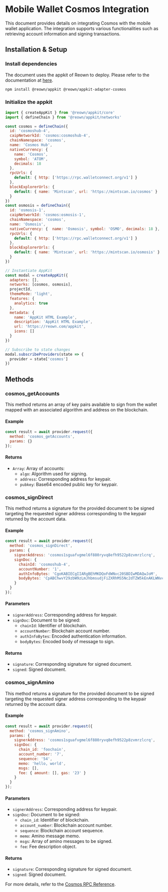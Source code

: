 # Mobile Wallet Cosmos Integration

This document provides details on integrating Cosmos with the mobile wallet application. The integration supports various functionalities such as retrieving account information and signing transactions.

## Installation & Setup

### Install dependencies

The document uses the appkit of Reown to deploy. Please refer to the documentation at [here](https://docs.reown.io/appkit/overview).

```bash
npm install @reown/appkit @reown/appkit-adapter-cosmos
```

### Initialize the appkit

```javascript
import { createAppKit } from '@reown/appkit/core'
import { defineChain } from '@reown/appkit/networks'

const cosmos = defineChain({
  id: 'cosmoshub-4',
  caipNetworkId: 'cosmos:cosmoshub-4',
  chainNamespace: 'cosmos',
  name: 'Cosmos Hub',
  nativeCurrency: {
    name: 'Cosmos',
    symbol: 'ATOM',
    decimals: 18
  },
  rpcUrls: {
    default: { http: ['https://rpc.walletconnect.org/v1'] }
  },
  blockExplorerUrls: {
    default: { name: 'Mintscan', url: 'https://mintscan.io/cosmos' }
  }
})
const osmosis = defineChain({
  id: 'osmosis-1',
  caipNetworkId: 'cosmos:osmosis-1',
  chainNamespace: 'cosmos',
  name: 'Osmosis',
  nativeCurrency: {  name: 'Osmosis', symbol: 'OSMO', decimals: 18 },
  rpcUrls: {
    default: { http: ['https://rpc.walletconnect.org/v1'] }
  },
  blockExplorerUrls: {
    default: { name: 'Mintscan', url: 'https://mintscan.io/osmosis' }
  }
})

// Instantiate AppKit
const modal = createAppKit({
  adapters: [],
  networks: [cosmos, osmosis],
  projectId,
  themeMode: 'light',
  features: {
    analytics: true
  },
  metadata: {
    name: 'AppKit HTML Example',
    description: 'AppKit HTML Example',
    url: 'https://reown.com/appkit',
    icons: []
  }
})

// Subscribe to state changes
modal.subscribeProviders(state => {
  provider = state['cosmos']
})
```

## Methods

### cosmos_getAccounts
This method returns an array of key pairs available to sign from the wallet mapped with an associated algorithm and address on the blockchain.

#### Example
```javascript
const result = await provider.request({
  method: 'cosmos_getAccounts',
  params: {}
});
```

#### Returns
- `Array`: Array of accounts:
  - `algo`: Algorithm used for signing.
  - `address`: Corresponding address for keypair.
  - `pubkey`: Base64 encoded public key for keypair.

### cosmos_signDirect
This method returns a signature for the provided document to be signed targeting the requested signer address corresponding to the keypair returned by the account data.

#### Example
```javascript
const result = await provider.request({
  method: 'cosmos_signDirect',
  params: {
    signerAddress: 'cosmos1sguafvgmel6f880ryvq8efh9522p8zvmrzlcrq',
    signDoc: {
      chainId: 'cosmoshub-4',
      accountNumber: '1',
      authInfoBytes: 'CgoKABIECgIIARgBEhMKDQoFdWNvc20SBDIwMDAQwJoM',
      bodyBytes: 'CpABChwvY29zbW9zLmJhbmsudjFiZXRhMS5Nc2dTZW5kEnAKLWNvc21vczFwa3B0cmU3ZmRrbDZnZnJ6bGVzamp2aHhobGMzcjRnbW1rOHJzNhItY29zbW9zMXF5cHF4cHE5cWNyc3N6ZzJwdnhxNnJzMHpxZzN5eWM1bHp2N3h1GhAKBXVjb3NtEgcxMjM0NTY3'
    }
  }
});
```

#### Parameters
- `signerAddress`: Corresponding address for keypair.
- `signDoc`: Document to be signed:
  - `chainId`: Identifier of blockchain.
  - `accountNumber`: Blockchain account number.
  - `authInfoBytes`: Encoded authentication information.
  - `bodyBytes`: Encoded body of message to sign.

#### Returns
- `signature`: Corresponding signature for signed document.
- `signed`: Signed document.

### cosmos_signAmino
This method returns a signature for the provided document to be signed targeting the requested signer address corresponding to the keypair returned by the account data.

#### Example
```javascript
const result = await provider.request({
  method: 'cosmos_signAmino',
  params: {
    signerAddress: 'cosmos1sguafvgmel6f880ryvq8efh9522p8zvmrzlcrq',
    signDoc: {
      chain_id: 'foochain',
      account_number: '7',
      sequence: '54',
      memo: 'hello, world',
      msgs: [],
      fee: { amount: [], gas: '23' }
    }
  }
});
```

#### Parameters
- `signerAddress`: Corresponding address for keypair.
- `signDoc`: Document to be signed:
  - `chain_id`: Identifier of blockchain.
  - `account_number`: Blockchain account number.
  - `sequence`: Blockchain account sequence.
  - `memo`: Amino message memo.
  - `msgs`: Array of amino messages to be signed.
  - `fee`: Fee description object.

#### Returns
- `signature`: Corresponding signature for signed document.
- `signed`: Signed document.

For more details, refer to the [Cosmos RPC Reference](https://docs.reown.com/advanced/multichain/rpc-reference/cosmos-rpc).
